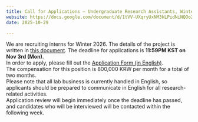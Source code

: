 ```yaml
---
title: Call for Applications – Undergraduate Research Assistants, Winter 2026
website: https://docs.google.com/document/d/1tVV-UXqryUxNM3kLPidNiNQOo2DT26Q8Yxw6ePAhoK8/edit?usp=sharing
date: 2025-10-29

---
```


We are recruiting interns for Winter 2026. The details of the project is written in [this document](https://docs.google.com/document/d/1tVV-UXqryUxNM3kLPidNiNQOo2DT26Q8Yxw6ePAhoK8/edit?usp=sharing). The deadline for applications is **11:59PM KST on Nov 3rd (Mon)**.<br/>
In order to apply, please fill out the [Application Form (in English)](https://forms.gle/4JHx49zafPApDVsh7).<br/> 
The compensation for this position is 800,000 KRW per month for a total of two months.<br/>
Please note that all lab business is currently handled in English, so applicants should be prepared to communicate in English for all research-related activities.<br/>
Application review will begin immediately once the deadline has passed, and candidates who will be interviewed will be contacted within the following week.<br/>